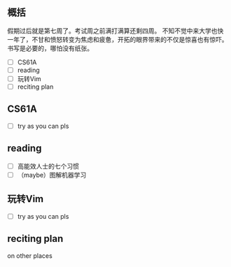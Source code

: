 ## 概括
假期过后就是第七周了。考试周之前满打满算还剩四周。
不知不觉中来大学也快一年了，不甘和愤怒转变为焦虑和疲惫，开拓的眼界带来的不仅是惊喜也有惊吓。
书写是必要的，哪怕没有纸张。
 - [ ] CS61A
 - [ ] reading
 - [ ] 玩转Vim
 - [ ] reciting plan
 
## CS61A
- [ ] try as you can pls
## reading
- [ ] 高能效人士的七个习惯
- [ ] （maybe）图解机器学习
## 玩转Vim
- [ ] try as you can pls
## reciting plan
on other places
